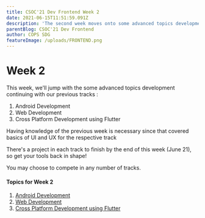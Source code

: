 ```yaml
---
title: CSOC'21 Dev Frontend Week 2
date: 2021-06-15T11:51:59.091Z
description: 'The second week moves onto some advanced topics development continuing with our previous tracks.'
parentBlog: CSOC'21 Dev Frontend
author: COPS SDG
featureImage: /uploads/FRONTEND.png
---
```


# Week 2

This week, we'll jump with the some advanced topics development continuing with our previous tracks :

1. Android Development
2. Web Development
3. Cross Platform Development using Flutter

Having knowledge of the previous week is necessary since that covered basics of UI and UX for the respective track

There's a project in each track to finish by the end of this week (June 21), so get your tools back in shape!

You may choose to compete in any number of tracks.

#### Topics for Week 2

1. [Android Development](csoc21-frontend-week2-Native-Android)
2. [Web Development](csoc21-frontend-week2-Web-Development)
3. [Cross Platform Development using Flutter](csoc21-frontend-week2-Flutter)
